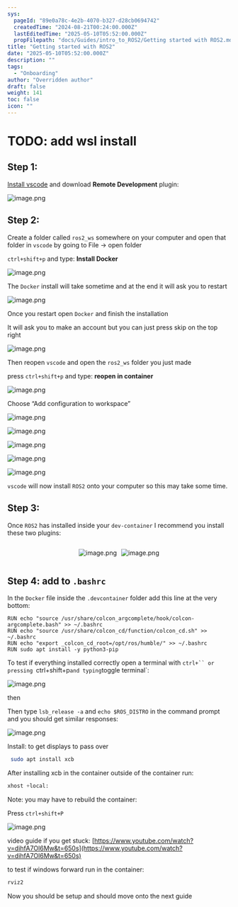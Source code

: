 ```yaml
---
sys:
  pageId: "89e0a78c-4e2b-4070-b327-d28cb0694742"
  createdTime: "2024-08-21T00:24:00.000Z"
  lastEditedTime: "2025-05-10T05:52:00.000Z"
  propFilepath: "docs/Guides/intro_to_ROS2/Getting started with ROS2.md"
title: "Getting started with ROS2"
date: "2025-05-10T05:52:00.000Z"
description: ""
tags:
  - "Onboarding"
author: "Overridden author"
draft: false
weight: 141
toc: false
icon: ""
---
```


# TODO: add wsl install

## Step 1:

[Install vscode](https://code.visualstudio.com/download) and download **Remote Development** plugin:

![image.png](https://prod-files-secure.s3.us-west-2.amazonaws.com/d518164a-d88e-44d1-a4ee-3adb3bd8bce0/efb52993-1881-4a40-b95e-6f020334f022/image.png?X-Amz-Algorithm=AWS4-HMAC-SHA256&X-Amz-Content-Sha256=UNSIGNED-PAYLOAD&X-Amz-Credential=ASIAZI2LB4666YUGQX5M%2F20250618%2Fus-west-2%2Fs3%2Faws4_request&X-Amz-Date=20250618T220837Z&X-Amz-Expires=3600&X-Amz-Security-Token=IQoJb3JpZ2luX2VjEKr%2F%2F%2F%2F%2F%2F%2F%2F%2F%2FwEaCXVzLXdlc3QtMiJHMEUCIEII1YqVuhVyvERgoUq9tv6zaVsmGXSOKQv8CjrCBWS4AiEAk4V%2F1WYbSlmABV%2Binkqe%2B%2FggDiVmxhBqRkqZBYCD%2F4sqiAQIk%2F%2F%2F%2F%2F%2F%2F%2F%2F%2F%2FARAAGgw2Mzc0MjMxODM4MDUiDHN19EaxdRoF5lVrDSrcA%2FQ3sS%2B6kQyJVkAkyipByhdSojyqTUgghmy%2BebEIJAVpMO9gtwGsqBZRUhLZ3Ur81T%2F3zURyH7Jc3m1WZ5Z0PKcf05W12Gu%2F0oYkIOasLdOfdaZvOp1AzwtUaSlEuRn0tkkukazwd5jqEzQYezrX5sqUJfElYZ%2BipfTqwlEKOQxncyhFfkmpXzmZgzohr6BSOIKx05QDiV%2BSHVMpmkcKPFrtB22r%2BSdFIgCUXdw4TmKRDc9hg1o2gCBndQMnJrOgbeY0hSyjd9koS%2F6JJqAjlqyMeSbG4L8MJxHjt%2FFiLlJkTaKNFZEU4Mcp9a6WTn1GwFK1fZCs3EOqlh6wGwxJkSI7PF1f6hCf3I7YbAz9DJlIwdq7ScEIpALEp9vQwlnB4%2F%2BD33zOATP0kpZf1JGTHnLhtbCfYUkOtpkgn7lVZGJ31x7hi5a0fQH8dRq6v8dM3RfTvg33CiWndIQpzpb6KvTYd9yapgC6o%2F%2FN7RmVTeB5BjNPiqvvarVYb7tM2xOgBnWZc%2FNWZGFAbpqqGqYzUsi68Y1dlad8Rs5ptEghhUyUVIM6Ox83KZjdc29TXzrP5zy4BQ8%2B32MkNt7T5YQGiz6ySIoRWA63ciJ1IkZ6kafXNVQ4GBbAvomvbp1iMKj8y8IGOqUBik8d1qFbCdkctE0JO1xdLzdTaeIqkF5tco3o0oftNa6PaS24zmAUvNHBwNK%2BFtY4atF%2FFPzVYJYR%2BDsa5Mz%2Fut6If3oiNc%2FE0I7FX%2BuAzYh%2FflaQzVl61j3rrZiALjjcTK3WkZ4Dg6BoSAifM8XDanRX%2F6KIa0TFYnDbMxM5DwbNsik9L3vkVnpkmg9jpGpxU0CpZ5bjjbrwPXMcdONBAyPve3x1&X-Amz-Signature=4ac622f92515a4447802c48a8baa595f7c7962b6bfaa0a7a6ac65bd1ac6f863a&X-Amz-SignedHeaders=host&x-amz-checksum-mode=ENABLED&x-id=GetObject)

## Step 2:

Create a folder called `ros2_ws` somewhere on your computer and open that folder in `vscode` by going to File → open folder 

`ctrl+shift+p` and type: **Install Docker**

![image.png](https://prod-files-secure.s3.us-west-2.amazonaws.com/d518164a-d88e-44d1-a4ee-3adb3bd8bce0/2269dc0e-1cd5-47ff-bceb-c04ad9b2eab0/image.png?X-Amz-Algorithm=AWS4-HMAC-SHA256&X-Amz-Content-Sha256=UNSIGNED-PAYLOAD&X-Amz-Credential=ASIAZI2LB4666YUGQX5M%2F20250618%2Fus-west-2%2Fs3%2Faws4_request&X-Amz-Date=20250618T220837Z&X-Amz-Expires=3600&X-Amz-Security-Token=IQoJb3JpZ2luX2VjEKr%2F%2F%2F%2F%2F%2F%2F%2F%2F%2FwEaCXVzLXdlc3QtMiJHMEUCIEII1YqVuhVyvERgoUq9tv6zaVsmGXSOKQv8CjrCBWS4AiEAk4V%2F1WYbSlmABV%2Binkqe%2B%2FggDiVmxhBqRkqZBYCD%2F4sqiAQIk%2F%2F%2F%2F%2F%2F%2F%2F%2F%2F%2FARAAGgw2Mzc0MjMxODM4MDUiDHN19EaxdRoF5lVrDSrcA%2FQ3sS%2B6kQyJVkAkyipByhdSojyqTUgghmy%2BebEIJAVpMO9gtwGsqBZRUhLZ3Ur81T%2F3zURyH7Jc3m1WZ5Z0PKcf05W12Gu%2F0oYkIOasLdOfdaZvOp1AzwtUaSlEuRn0tkkukazwd5jqEzQYezrX5sqUJfElYZ%2BipfTqwlEKOQxncyhFfkmpXzmZgzohr6BSOIKx05QDiV%2BSHVMpmkcKPFrtB22r%2BSdFIgCUXdw4TmKRDc9hg1o2gCBndQMnJrOgbeY0hSyjd9koS%2F6JJqAjlqyMeSbG4L8MJxHjt%2FFiLlJkTaKNFZEU4Mcp9a6WTn1GwFK1fZCs3EOqlh6wGwxJkSI7PF1f6hCf3I7YbAz9DJlIwdq7ScEIpALEp9vQwlnB4%2F%2BD33zOATP0kpZf1JGTHnLhtbCfYUkOtpkgn7lVZGJ31x7hi5a0fQH8dRq6v8dM3RfTvg33CiWndIQpzpb6KvTYd9yapgC6o%2F%2FN7RmVTeB5BjNPiqvvarVYb7tM2xOgBnWZc%2FNWZGFAbpqqGqYzUsi68Y1dlad8Rs5ptEghhUyUVIM6Ox83KZjdc29TXzrP5zy4BQ8%2B32MkNt7T5YQGiz6ySIoRWA63ciJ1IkZ6kafXNVQ4GBbAvomvbp1iMKj8y8IGOqUBik8d1qFbCdkctE0JO1xdLzdTaeIqkF5tco3o0oftNa6PaS24zmAUvNHBwNK%2BFtY4atF%2FFPzVYJYR%2BDsa5Mz%2Fut6If3oiNc%2FE0I7FX%2BuAzYh%2FflaQzVl61j3rrZiALjjcTK3WkZ4Dg6BoSAifM8XDanRX%2F6KIa0TFYnDbMxM5DwbNsik9L3vkVnpkmg9jpGpxU0CpZ5bjjbrwPXMcdONBAyPve3x1&X-Amz-Signature=acba6cb17ee329cf6632c8f09b57a4250b04186a725fdcf628e0c8d400f1e205&X-Amz-SignedHeaders=host&x-amz-checksum-mode=ENABLED&x-id=GetObject)

The `Docker` install will take sometime and at the end it will ask you to restart

![image.png](https://prod-files-secure.s3.us-west-2.amazonaws.com/d518164a-d88e-44d1-a4ee-3adb3bd8bce0/ed233f78-be33-4b1f-b89c-9c346c0e961e/image.png?X-Amz-Algorithm=AWS4-HMAC-SHA256&X-Amz-Content-Sha256=UNSIGNED-PAYLOAD&X-Amz-Credential=ASIAZI2LB4666YUGQX5M%2F20250618%2Fus-west-2%2Fs3%2Faws4_request&X-Amz-Date=20250618T220837Z&X-Amz-Expires=3600&X-Amz-Security-Token=IQoJb3JpZ2luX2VjEKr%2F%2F%2F%2F%2F%2F%2F%2F%2F%2FwEaCXVzLXdlc3QtMiJHMEUCIEII1YqVuhVyvERgoUq9tv6zaVsmGXSOKQv8CjrCBWS4AiEAk4V%2F1WYbSlmABV%2Binkqe%2B%2FggDiVmxhBqRkqZBYCD%2F4sqiAQIk%2F%2F%2F%2F%2F%2F%2F%2F%2F%2F%2FARAAGgw2Mzc0MjMxODM4MDUiDHN19EaxdRoF5lVrDSrcA%2FQ3sS%2B6kQyJVkAkyipByhdSojyqTUgghmy%2BebEIJAVpMO9gtwGsqBZRUhLZ3Ur81T%2F3zURyH7Jc3m1WZ5Z0PKcf05W12Gu%2F0oYkIOasLdOfdaZvOp1AzwtUaSlEuRn0tkkukazwd5jqEzQYezrX5sqUJfElYZ%2BipfTqwlEKOQxncyhFfkmpXzmZgzohr6BSOIKx05QDiV%2BSHVMpmkcKPFrtB22r%2BSdFIgCUXdw4TmKRDc9hg1o2gCBndQMnJrOgbeY0hSyjd9koS%2F6JJqAjlqyMeSbG4L8MJxHjt%2FFiLlJkTaKNFZEU4Mcp9a6WTn1GwFK1fZCs3EOqlh6wGwxJkSI7PF1f6hCf3I7YbAz9DJlIwdq7ScEIpALEp9vQwlnB4%2F%2BD33zOATP0kpZf1JGTHnLhtbCfYUkOtpkgn7lVZGJ31x7hi5a0fQH8dRq6v8dM3RfTvg33CiWndIQpzpb6KvTYd9yapgC6o%2F%2FN7RmVTeB5BjNPiqvvarVYb7tM2xOgBnWZc%2FNWZGFAbpqqGqYzUsi68Y1dlad8Rs5ptEghhUyUVIM6Ox83KZjdc29TXzrP5zy4BQ8%2B32MkNt7T5YQGiz6ySIoRWA63ciJ1IkZ6kafXNVQ4GBbAvomvbp1iMKj8y8IGOqUBik8d1qFbCdkctE0JO1xdLzdTaeIqkF5tco3o0oftNa6PaS24zmAUvNHBwNK%2BFtY4atF%2FFPzVYJYR%2BDsa5Mz%2Fut6If3oiNc%2FE0I7FX%2BuAzYh%2FflaQzVl61j3rrZiALjjcTK3WkZ4Dg6BoSAifM8XDanRX%2F6KIa0TFYnDbMxM5DwbNsik9L3vkVnpkmg9jpGpxU0CpZ5bjjbrwPXMcdONBAyPve3x1&X-Amz-Signature=cfc7300e803f01525a68c58743f0af8451f4d3cb7a8bae8347be8a1fb09cc14d&X-Amz-SignedHeaders=host&x-amz-checksum-mode=ENABLED&x-id=GetObject)

Once you restart open `Docker` and finish the installation

It will ask you to make an account but you can just press skip on the top right

![image.png](https://prod-files-secure.s3.us-west-2.amazonaws.com/d518164a-d88e-44d1-a4ee-3adb3bd8bce0/21010ad9-1659-4fd9-9f59-9932a09b2a3d/image.png?X-Amz-Algorithm=AWS4-HMAC-SHA256&X-Amz-Content-Sha256=UNSIGNED-PAYLOAD&X-Amz-Credential=ASIAZI2LB4666YUGQX5M%2F20250618%2Fus-west-2%2Fs3%2Faws4_request&X-Amz-Date=20250618T220837Z&X-Amz-Expires=3600&X-Amz-Security-Token=IQoJb3JpZ2luX2VjEKr%2F%2F%2F%2F%2F%2F%2F%2F%2F%2FwEaCXVzLXdlc3QtMiJHMEUCIEII1YqVuhVyvERgoUq9tv6zaVsmGXSOKQv8CjrCBWS4AiEAk4V%2F1WYbSlmABV%2Binkqe%2B%2FggDiVmxhBqRkqZBYCD%2F4sqiAQIk%2F%2F%2F%2F%2F%2F%2F%2F%2F%2F%2FARAAGgw2Mzc0MjMxODM4MDUiDHN19EaxdRoF5lVrDSrcA%2FQ3sS%2B6kQyJVkAkyipByhdSojyqTUgghmy%2BebEIJAVpMO9gtwGsqBZRUhLZ3Ur81T%2F3zURyH7Jc3m1WZ5Z0PKcf05W12Gu%2F0oYkIOasLdOfdaZvOp1AzwtUaSlEuRn0tkkukazwd5jqEzQYezrX5sqUJfElYZ%2BipfTqwlEKOQxncyhFfkmpXzmZgzohr6BSOIKx05QDiV%2BSHVMpmkcKPFrtB22r%2BSdFIgCUXdw4TmKRDc9hg1o2gCBndQMnJrOgbeY0hSyjd9koS%2F6JJqAjlqyMeSbG4L8MJxHjt%2FFiLlJkTaKNFZEU4Mcp9a6WTn1GwFK1fZCs3EOqlh6wGwxJkSI7PF1f6hCf3I7YbAz9DJlIwdq7ScEIpALEp9vQwlnB4%2F%2BD33zOATP0kpZf1JGTHnLhtbCfYUkOtpkgn7lVZGJ31x7hi5a0fQH8dRq6v8dM3RfTvg33CiWndIQpzpb6KvTYd9yapgC6o%2F%2FN7RmVTeB5BjNPiqvvarVYb7tM2xOgBnWZc%2FNWZGFAbpqqGqYzUsi68Y1dlad8Rs5ptEghhUyUVIM6Ox83KZjdc29TXzrP5zy4BQ8%2B32MkNt7T5YQGiz6ySIoRWA63ciJ1IkZ6kafXNVQ4GBbAvomvbp1iMKj8y8IGOqUBik8d1qFbCdkctE0JO1xdLzdTaeIqkF5tco3o0oftNa6PaS24zmAUvNHBwNK%2BFtY4atF%2FFPzVYJYR%2BDsa5Mz%2Fut6If3oiNc%2FE0I7FX%2BuAzYh%2FflaQzVl61j3rrZiALjjcTK3WkZ4Dg6BoSAifM8XDanRX%2F6KIa0TFYnDbMxM5DwbNsik9L3vkVnpkmg9jpGpxU0CpZ5bjjbrwPXMcdONBAyPve3x1&X-Amz-Signature=00b26f0725abf86e4a554a197da1dcdca24931721e63678ea0eefd5a1ed23c75&X-Amz-SignedHeaders=host&x-amz-checksum-mode=ENABLED&x-id=GetObject)

Then reopen `vscode` and open the `ros2_ws` folder you just made

press `ctrl+shift+p` and type: **reopen in container**

![image.png](https://prod-files-secure.s3.us-west-2.amazonaws.com/d518164a-d88e-44d1-a4ee-3adb3bd8bce0/4e93b8c2-41ad-488c-8095-c74205196118/image.png?X-Amz-Algorithm=AWS4-HMAC-SHA256&X-Amz-Content-Sha256=UNSIGNED-PAYLOAD&X-Amz-Credential=ASIAZI2LB4666YUGQX5M%2F20250618%2Fus-west-2%2Fs3%2Faws4_request&X-Amz-Date=20250618T220837Z&X-Amz-Expires=3600&X-Amz-Security-Token=IQoJb3JpZ2luX2VjEKr%2F%2F%2F%2F%2F%2F%2F%2F%2F%2FwEaCXVzLXdlc3QtMiJHMEUCIEII1YqVuhVyvERgoUq9tv6zaVsmGXSOKQv8CjrCBWS4AiEAk4V%2F1WYbSlmABV%2Binkqe%2B%2FggDiVmxhBqRkqZBYCD%2F4sqiAQIk%2F%2F%2F%2F%2F%2F%2F%2F%2F%2F%2FARAAGgw2Mzc0MjMxODM4MDUiDHN19EaxdRoF5lVrDSrcA%2FQ3sS%2B6kQyJVkAkyipByhdSojyqTUgghmy%2BebEIJAVpMO9gtwGsqBZRUhLZ3Ur81T%2F3zURyH7Jc3m1WZ5Z0PKcf05W12Gu%2F0oYkIOasLdOfdaZvOp1AzwtUaSlEuRn0tkkukazwd5jqEzQYezrX5sqUJfElYZ%2BipfTqwlEKOQxncyhFfkmpXzmZgzohr6BSOIKx05QDiV%2BSHVMpmkcKPFrtB22r%2BSdFIgCUXdw4TmKRDc9hg1o2gCBndQMnJrOgbeY0hSyjd9koS%2F6JJqAjlqyMeSbG4L8MJxHjt%2FFiLlJkTaKNFZEU4Mcp9a6WTn1GwFK1fZCs3EOqlh6wGwxJkSI7PF1f6hCf3I7YbAz9DJlIwdq7ScEIpALEp9vQwlnB4%2F%2BD33zOATP0kpZf1JGTHnLhtbCfYUkOtpkgn7lVZGJ31x7hi5a0fQH8dRq6v8dM3RfTvg33CiWndIQpzpb6KvTYd9yapgC6o%2F%2FN7RmVTeB5BjNPiqvvarVYb7tM2xOgBnWZc%2FNWZGFAbpqqGqYzUsi68Y1dlad8Rs5ptEghhUyUVIM6Ox83KZjdc29TXzrP5zy4BQ8%2B32MkNt7T5YQGiz6ySIoRWA63ciJ1IkZ6kafXNVQ4GBbAvomvbp1iMKj8y8IGOqUBik8d1qFbCdkctE0JO1xdLzdTaeIqkF5tco3o0oftNa6PaS24zmAUvNHBwNK%2BFtY4atF%2FFPzVYJYR%2BDsa5Mz%2Fut6If3oiNc%2FE0I7FX%2BuAzYh%2FflaQzVl61j3rrZiALjjcTK3WkZ4Dg6BoSAifM8XDanRX%2F6KIa0TFYnDbMxM5DwbNsik9L3vkVnpkmg9jpGpxU0CpZ5bjjbrwPXMcdONBAyPve3x1&X-Amz-Signature=221ddce9a07943999a8ae18a0f1398f4e015fc3a15fe8bb665816de80abb7428&X-Amz-SignedHeaders=host&x-amz-checksum-mode=ENABLED&x-id=GetObject)

Choose “Add configuration to workspace”

![image.png](https://prod-files-secure.s3.us-west-2.amazonaws.com/d518164a-d88e-44d1-a4ee-3adb3bd8bce0/9560b282-5060-4989-ba37-97e7b2c22476/image.png?X-Amz-Algorithm=AWS4-HMAC-SHA256&X-Amz-Content-Sha256=UNSIGNED-PAYLOAD&X-Amz-Credential=ASIAZI2LB4666YUGQX5M%2F20250618%2Fus-west-2%2Fs3%2Faws4_request&X-Amz-Date=20250618T220837Z&X-Amz-Expires=3600&X-Amz-Security-Token=IQoJb3JpZ2luX2VjEKr%2F%2F%2F%2F%2F%2F%2F%2F%2F%2FwEaCXVzLXdlc3QtMiJHMEUCIEII1YqVuhVyvERgoUq9tv6zaVsmGXSOKQv8CjrCBWS4AiEAk4V%2F1WYbSlmABV%2Binkqe%2B%2FggDiVmxhBqRkqZBYCD%2F4sqiAQIk%2F%2F%2F%2F%2F%2F%2F%2F%2F%2F%2FARAAGgw2Mzc0MjMxODM4MDUiDHN19EaxdRoF5lVrDSrcA%2FQ3sS%2B6kQyJVkAkyipByhdSojyqTUgghmy%2BebEIJAVpMO9gtwGsqBZRUhLZ3Ur81T%2F3zURyH7Jc3m1WZ5Z0PKcf05W12Gu%2F0oYkIOasLdOfdaZvOp1AzwtUaSlEuRn0tkkukazwd5jqEzQYezrX5sqUJfElYZ%2BipfTqwlEKOQxncyhFfkmpXzmZgzohr6BSOIKx05QDiV%2BSHVMpmkcKPFrtB22r%2BSdFIgCUXdw4TmKRDc9hg1o2gCBndQMnJrOgbeY0hSyjd9koS%2F6JJqAjlqyMeSbG4L8MJxHjt%2FFiLlJkTaKNFZEU4Mcp9a6WTn1GwFK1fZCs3EOqlh6wGwxJkSI7PF1f6hCf3I7YbAz9DJlIwdq7ScEIpALEp9vQwlnB4%2F%2BD33zOATP0kpZf1JGTHnLhtbCfYUkOtpkgn7lVZGJ31x7hi5a0fQH8dRq6v8dM3RfTvg33CiWndIQpzpb6KvTYd9yapgC6o%2F%2FN7RmVTeB5BjNPiqvvarVYb7tM2xOgBnWZc%2FNWZGFAbpqqGqYzUsi68Y1dlad8Rs5ptEghhUyUVIM6Ox83KZjdc29TXzrP5zy4BQ8%2B32MkNt7T5YQGiz6ySIoRWA63ciJ1IkZ6kafXNVQ4GBbAvomvbp1iMKj8y8IGOqUBik8d1qFbCdkctE0JO1xdLzdTaeIqkF5tco3o0oftNa6PaS24zmAUvNHBwNK%2BFtY4atF%2FFPzVYJYR%2BDsa5Mz%2Fut6If3oiNc%2FE0I7FX%2BuAzYh%2FflaQzVl61j3rrZiALjjcTK3WkZ4Dg6BoSAifM8XDanRX%2F6KIa0TFYnDbMxM5DwbNsik9L3vkVnpkmg9jpGpxU0CpZ5bjjbrwPXMcdONBAyPve3x1&X-Amz-Signature=9687cc17bff31a33d9af3119e282527e3fbd53b970aac459ad8c04b7eab2eaae&X-Amz-SignedHeaders=host&x-amz-checksum-mode=ENABLED&x-id=GetObject)

![image.png](https://prod-files-secure.s3.us-west-2.amazonaws.com/d518164a-d88e-44d1-a4ee-3adb3bd8bce0/2ee63f81-886b-48e8-a553-dc6e5eac99e4/image.png?X-Amz-Algorithm=AWS4-HMAC-SHA256&X-Amz-Content-Sha256=UNSIGNED-PAYLOAD&X-Amz-Credential=ASIAZI2LB4666YUGQX5M%2F20250618%2Fus-west-2%2Fs3%2Faws4_request&X-Amz-Date=20250618T220837Z&X-Amz-Expires=3600&X-Amz-Security-Token=IQoJb3JpZ2luX2VjEKr%2F%2F%2F%2F%2F%2F%2F%2F%2F%2FwEaCXVzLXdlc3QtMiJHMEUCIEII1YqVuhVyvERgoUq9tv6zaVsmGXSOKQv8CjrCBWS4AiEAk4V%2F1WYbSlmABV%2Binkqe%2B%2FggDiVmxhBqRkqZBYCD%2F4sqiAQIk%2F%2F%2F%2F%2F%2F%2F%2F%2F%2F%2FARAAGgw2Mzc0MjMxODM4MDUiDHN19EaxdRoF5lVrDSrcA%2FQ3sS%2B6kQyJVkAkyipByhdSojyqTUgghmy%2BebEIJAVpMO9gtwGsqBZRUhLZ3Ur81T%2F3zURyH7Jc3m1WZ5Z0PKcf05W12Gu%2F0oYkIOasLdOfdaZvOp1AzwtUaSlEuRn0tkkukazwd5jqEzQYezrX5sqUJfElYZ%2BipfTqwlEKOQxncyhFfkmpXzmZgzohr6BSOIKx05QDiV%2BSHVMpmkcKPFrtB22r%2BSdFIgCUXdw4TmKRDc9hg1o2gCBndQMnJrOgbeY0hSyjd9koS%2F6JJqAjlqyMeSbG4L8MJxHjt%2FFiLlJkTaKNFZEU4Mcp9a6WTn1GwFK1fZCs3EOqlh6wGwxJkSI7PF1f6hCf3I7YbAz9DJlIwdq7ScEIpALEp9vQwlnB4%2F%2BD33zOATP0kpZf1JGTHnLhtbCfYUkOtpkgn7lVZGJ31x7hi5a0fQH8dRq6v8dM3RfTvg33CiWndIQpzpb6KvTYd9yapgC6o%2F%2FN7RmVTeB5BjNPiqvvarVYb7tM2xOgBnWZc%2FNWZGFAbpqqGqYzUsi68Y1dlad8Rs5ptEghhUyUVIM6Ox83KZjdc29TXzrP5zy4BQ8%2B32MkNt7T5YQGiz6ySIoRWA63ciJ1IkZ6kafXNVQ4GBbAvomvbp1iMKj8y8IGOqUBik8d1qFbCdkctE0JO1xdLzdTaeIqkF5tco3o0oftNa6PaS24zmAUvNHBwNK%2BFtY4atF%2FFPzVYJYR%2BDsa5Mz%2Fut6If3oiNc%2FE0I7FX%2BuAzYh%2FflaQzVl61j3rrZiALjjcTK3WkZ4Dg6BoSAifM8XDanRX%2F6KIa0TFYnDbMxM5DwbNsik9L3vkVnpkmg9jpGpxU0CpZ5bjjbrwPXMcdONBAyPve3x1&X-Amz-Signature=6e5f7c4e70150b4000561d00dfbacb5923d57a7b286dea068f665517b5d1e8f1&X-Amz-SignedHeaders=host&x-amz-checksum-mode=ENABLED&x-id=GetObject)

![image.png](https://prod-files-secure.s3.us-west-2.amazonaws.com/d518164a-d88e-44d1-a4ee-3adb3bd8bce0/ae1580b2-b048-407e-aed9-b584224a7a04/image.png?X-Amz-Algorithm=AWS4-HMAC-SHA256&X-Amz-Content-Sha256=UNSIGNED-PAYLOAD&X-Amz-Credential=ASIAZI2LB4666YUGQX5M%2F20250618%2Fus-west-2%2Fs3%2Faws4_request&X-Amz-Date=20250618T220837Z&X-Amz-Expires=3600&X-Amz-Security-Token=IQoJb3JpZ2luX2VjEKr%2F%2F%2F%2F%2F%2F%2F%2F%2F%2FwEaCXVzLXdlc3QtMiJHMEUCIEII1YqVuhVyvERgoUq9tv6zaVsmGXSOKQv8CjrCBWS4AiEAk4V%2F1WYbSlmABV%2Binkqe%2B%2FggDiVmxhBqRkqZBYCD%2F4sqiAQIk%2F%2F%2F%2F%2F%2F%2F%2F%2F%2F%2FARAAGgw2Mzc0MjMxODM4MDUiDHN19EaxdRoF5lVrDSrcA%2FQ3sS%2B6kQyJVkAkyipByhdSojyqTUgghmy%2BebEIJAVpMO9gtwGsqBZRUhLZ3Ur81T%2F3zURyH7Jc3m1WZ5Z0PKcf05W12Gu%2F0oYkIOasLdOfdaZvOp1AzwtUaSlEuRn0tkkukazwd5jqEzQYezrX5sqUJfElYZ%2BipfTqwlEKOQxncyhFfkmpXzmZgzohr6BSOIKx05QDiV%2BSHVMpmkcKPFrtB22r%2BSdFIgCUXdw4TmKRDc9hg1o2gCBndQMnJrOgbeY0hSyjd9koS%2F6JJqAjlqyMeSbG4L8MJxHjt%2FFiLlJkTaKNFZEU4Mcp9a6WTn1GwFK1fZCs3EOqlh6wGwxJkSI7PF1f6hCf3I7YbAz9DJlIwdq7ScEIpALEp9vQwlnB4%2F%2BD33zOATP0kpZf1JGTHnLhtbCfYUkOtpkgn7lVZGJ31x7hi5a0fQH8dRq6v8dM3RfTvg33CiWndIQpzpb6KvTYd9yapgC6o%2F%2FN7RmVTeB5BjNPiqvvarVYb7tM2xOgBnWZc%2FNWZGFAbpqqGqYzUsi68Y1dlad8Rs5ptEghhUyUVIM6Ox83KZjdc29TXzrP5zy4BQ8%2B32MkNt7T5YQGiz6ySIoRWA63ciJ1IkZ6kafXNVQ4GBbAvomvbp1iMKj8y8IGOqUBik8d1qFbCdkctE0JO1xdLzdTaeIqkF5tco3o0oftNa6PaS24zmAUvNHBwNK%2BFtY4atF%2FFPzVYJYR%2BDsa5Mz%2Fut6If3oiNc%2FE0I7FX%2BuAzYh%2FflaQzVl61j3rrZiALjjcTK3WkZ4Dg6BoSAifM8XDanRX%2F6KIa0TFYnDbMxM5DwbNsik9L3vkVnpkmg9jpGpxU0CpZ5bjjbrwPXMcdONBAyPve3x1&X-Amz-Signature=67e56e0c6b68180ed06d62bcf984178d8c3d83eb5815a2019f126a52b7a3e264&X-Amz-SignedHeaders=host&x-amz-checksum-mode=ENABLED&x-id=GetObject)

![image.png](https://prod-files-secure.s3.us-west-2.amazonaws.com/d518164a-d88e-44d1-a4ee-3adb3bd8bce0/53255b28-f75e-430f-b9e3-c0ac8577e42b/image.png?X-Amz-Algorithm=AWS4-HMAC-SHA256&X-Amz-Content-Sha256=UNSIGNED-PAYLOAD&X-Amz-Credential=ASIAZI2LB4666YUGQX5M%2F20250618%2Fus-west-2%2Fs3%2Faws4_request&X-Amz-Date=20250618T220837Z&X-Amz-Expires=3600&X-Amz-Security-Token=IQoJb3JpZ2luX2VjEKr%2F%2F%2F%2F%2F%2F%2F%2F%2F%2FwEaCXVzLXdlc3QtMiJHMEUCIEII1YqVuhVyvERgoUq9tv6zaVsmGXSOKQv8CjrCBWS4AiEAk4V%2F1WYbSlmABV%2Binkqe%2B%2FggDiVmxhBqRkqZBYCD%2F4sqiAQIk%2F%2F%2F%2F%2F%2F%2F%2F%2F%2F%2FARAAGgw2Mzc0MjMxODM4MDUiDHN19EaxdRoF5lVrDSrcA%2FQ3sS%2B6kQyJVkAkyipByhdSojyqTUgghmy%2BebEIJAVpMO9gtwGsqBZRUhLZ3Ur81T%2F3zURyH7Jc3m1WZ5Z0PKcf05W12Gu%2F0oYkIOasLdOfdaZvOp1AzwtUaSlEuRn0tkkukazwd5jqEzQYezrX5sqUJfElYZ%2BipfTqwlEKOQxncyhFfkmpXzmZgzohr6BSOIKx05QDiV%2BSHVMpmkcKPFrtB22r%2BSdFIgCUXdw4TmKRDc9hg1o2gCBndQMnJrOgbeY0hSyjd9koS%2F6JJqAjlqyMeSbG4L8MJxHjt%2FFiLlJkTaKNFZEU4Mcp9a6WTn1GwFK1fZCs3EOqlh6wGwxJkSI7PF1f6hCf3I7YbAz9DJlIwdq7ScEIpALEp9vQwlnB4%2F%2BD33zOATP0kpZf1JGTHnLhtbCfYUkOtpkgn7lVZGJ31x7hi5a0fQH8dRq6v8dM3RfTvg33CiWndIQpzpb6KvTYd9yapgC6o%2F%2FN7RmVTeB5BjNPiqvvarVYb7tM2xOgBnWZc%2FNWZGFAbpqqGqYzUsi68Y1dlad8Rs5ptEghhUyUVIM6Ox83KZjdc29TXzrP5zy4BQ8%2B32MkNt7T5YQGiz6ySIoRWA63ciJ1IkZ6kafXNVQ4GBbAvomvbp1iMKj8y8IGOqUBik8d1qFbCdkctE0JO1xdLzdTaeIqkF5tco3o0oftNa6PaS24zmAUvNHBwNK%2BFtY4atF%2FFPzVYJYR%2BDsa5Mz%2Fut6If3oiNc%2FE0I7FX%2BuAzYh%2FflaQzVl61j3rrZiALjjcTK3WkZ4Dg6BoSAifM8XDanRX%2F6KIa0TFYnDbMxM5DwbNsik9L3vkVnpkmg9jpGpxU0CpZ5bjjbrwPXMcdONBAyPve3x1&X-Amz-Signature=b5db4c658725993d9211f1814ed777db24d71b3c9701d5e1441392d90832fde7&X-Amz-SignedHeaders=host&x-amz-checksum-mode=ENABLED&x-id=GetObject)

![image.png](https://prod-files-secure.s3.us-west-2.amazonaws.com/d518164a-d88e-44d1-a4ee-3adb3bd8bce0/7c562767-5af9-4ffb-97d1-327bcdf4ee00/image.png?X-Amz-Algorithm=AWS4-HMAC-SHA256&X-Amz-Content-Sha256=UNSIGNED-PAYLOAD&X-Amz-Credential=ASIAZI2LB4666YUGQX5M%2F20250618%2Fus-west-2%2Fs3%2Faws4_request&X-Amz-Date=20250618T220837Z&X-Amz-Expires=3600&X-Amz-Security-Token=IQoJb3JpZ2luX2VjEKr%2F%2F%2F%2F%2F%2F%2F%2F%2F%2FwEaCXVzLXdlc3QtMiJHMEUCIEII1YqVuhVyvERgoUq9tv6zaVsmGXSOKQv8CjrCBWS4AiEAk4V%2F1WYbSlmABV%2Binkqe%2B%2FggDiVmxhBqRkqZBYCD%2F4sqiAQIk%2F%2F%2F%2F%2F%2F%2F%2F%2F%2F%2FARAAGgw2Mzc0MjMxODM4MDUiDHN19EaxdRoF5lVrDSrcA%2FQ3sS%2B6kQyJVkAkyipByhdSojyqTUgghmy%2BebEIJAVpMO9gtwGsqBZRUhLZ3Ur81T%2F3zURyH7Jc3m1WZ5Z0PKcf05W12Gu%2F0oYkIOasLdOfdaZvOp1AzwtUaSlEuRn0tkkukazwd5jqEzQYezrX5sqUJfElYZ%2BipfTqwlEKOQxncyhFfkmpXzmZgzohr6BSOIKx05QDiV%2BSHVMpmkcKPFrtB22r%2BSdFIgCUXdw4TmKRDc9hg1o2gCBndQMnJrOgbeY0hSyjd9koS%2F6JJqAjlqyMeSbG4L8MJxHjt%2FFiLlJkTaKNFZEU4Mcp9a6WTn1GwFK1fZCs3EOqlh6wGwxJkSI7PF1f6hCf3I7YbAz9DJlIwdq7ScEIpALEp9vQwlnB4%2F%2BD33zOATP0kpZf1JGTHnLhtbCfYUkOtpkgn7lVZGJ31x7hi5a0fQH8dRq6v8dM3RfTvg33CiWndIQpzpb6KvTYd9yapgC6o%2F%2FN7RmVTeB5BjNPiqvvarVYb7tM2xOgBnWZc%2FNWZGFAbpqqGqYzUsi68Y1dlad8Rs5ptEghhUyUVIM6Ox83KZjdc29TXzrP5zy4BQ8%2B32MkNt7T5YQGiz6ySIoRWA63ciJ1IkZ6kafXNVQ4GBbAvomvbp1iMKj8y8IGOqUBik8d1qFbCdkctE0JO1xdLzdTaeIqkF5tco3o0oftNa6PaS24zmAUvNHBwNK%2BFtY4atF%2FFPzVYJYR%2BDsa5Mz%2Fut6If3oiNc%2FE0I7FX%2BuAzYh%2FflaQzVl61j3rrZiALjjcTK3WkZ4Dg6BoSAifM8XDanRX%2F6KIa0TFYnDbMxM5DwbNsik9L3vkVnpkmg9jpGpxU0CpZ5bjjbrwPXMcdONBAyPve3x1&X-Amz-Signature=61c965ec4156522da760923bb111d060d222ff2cd36df2e9c14684f35a92387f&X-Amz-SignedHeaders=host&x-amz-checksum-mode=ENABLED&x-id=GetObject)

`vscode` will now install `ROS2` onto your computer so this may take some time.

## Step 3:

Once `ROS2` has installed inside your `dev-container` I recommend you install these two plugins:

<div style="display: flex;flex-direction: row; column-gap:10px; max-width: 630px;justify-content: center;">
<div>

![image.png](https://prod-files-secure.s3.us-west-2.amazonaws.com/d518164a-d88e-44d1-a4ee-3adb3bd8bce0/3fc3d550-5a54-4ba1-ba6b-faa01cdb7369/image.png?X-Amz-Algorithm=AWS4-HMAC-SHA256&X-Amz-Content-Sha256=UNSIGNED-PAYLOAD&X-Amz-Credential=ASIAZI2LB4667QQPVU7A%2F20250618%2Fus-west-2%2Fs3%2Faws4_request&X-Amz-Date=20250618T220839Z&X-Amz-Expires=3600&X-Amz-Security-Token=IQoJb3JpZ2luX2VjEKr%2F%2F%2F%2F%2F%2F%2F%2F%2F%2FwEaCXVzLXdlc3QtMiJGMEQCIHWG0JBguw7KpEduT%2FbqjDvv2m%2B0ZAPF7Uowp%2FBnVutoAiB7ISKr5mQ8N9iMnCJ3CGM2yBa90h1HKNVoB3R4TdpNWyqIBAiT%2F%2F%2F%2F%2F%2F%2F%2F%2F%2F8BEAAaDDYzNzQyMzE4MzgwNSIMCbgKFnfUnJrxqfUfKtwDdCdDO18Hr1CVTFLspBN18tw7BZUDnJyWROFWDJeNh72THbSb0FKQiN0WlB2TA1KtkH5UIfoAlNhti0y%2BmSvl2XqBYFeqxvJggGLlA15%2BgvELc86L6VNQx5yBDyHKNYsgWwcdro9ZcH1t2N8NToMfAChMZOvN9oLt%2Fe0UVxn%2FhzG2kqJ10tcleS1lqujGisZK7yWMsKeGoA1MyNqoMfciKEtivWACruEbSC607ezk%2FPQvFwdNY74v9fqgz9axW3%2F1p%2FNYDxEE%2FpjiNGBqI%2B6R%2Fjo3%2Fvz8UALpVv0dbvMkk9RRKT08BlOCgMCIrVDvLZJGd%2FtLjLsgLdXJe4baZ6J57g2450kHzzCP9IX%2FIpbsU5XBmuTHuD8stCGfkmBAhSCtIF%2BDsTWGSi1YA%2F58S2yaqNQ%2B6irCtBQFqVtcG1rOnZ8zTHoVWrL6cUUeHnFUjaGm2fW3eTTcCBasXfa0kc4%2FXcLMDbyChg8lauAKoMUsq9f%2FIn16vQ2YTOKBuyXPQn%2BWeBnM1np2vW7reum3F8vIyl6hxQBE9R4ALAoKYL68ljpkBoBSpy88GLeduL4BBxekupBa3aMjh1IWi7M4g9zqVvJGe6YvYSQcJwT7RyDdLotYxjmvMJrLNztnZpww3PvLwgY6pgE%2F6ffS1NUP4s5JSzEEQWNESyopCkUs7fOzFjhQ4hGgwTeHPYZV4ml7pVy7uKheRqAxbW9RdfxxFNbRKBWeWRoIBaNmlsa0jd2GpHHqcSueg%2FWa6r0vBrNu2ps74We0ByXPrdGK6aicYY5iGDuHw8QRh77NLf%2FcxvxsmZb7SYFXIVlXFGa1zrdpaB%2FlyvhAUGyzsabi%2BAO2cTy2PW6wM4Tl6MN4hA2E&X-Amz-Signature=386bb0b13910f8ed2f1be98d4b6de3e6df2beb25d2f597da7bc3723012672657&X-Amz-SignedHeaders=host&x-amz-checksum-mode=ENABLED&x-id=GetObject)

</div>
<div>

![image.png](https://prod-files-secure.s3.us-west-2.amazonaws.com/d518164a-d88e-44d1-a4ee-3adb3bd8bce0/d994cc66-13c2-4093-a5a3-f84cf4601a82/image.png?X-Amz-Algorithm=AWS4-HMAC-SHA256&X-Amz-Content-Sha256=UNSIGNED-PAYLOAD&X-Amz-Credential=ASIAZI2LB466TFV7EN3G%2F20250618%2Fus-west-2%2Fs3%2Faws4_request&X-Amz-Date=20250618T220839Z&X-Amz-Expires=3600&X-Amz-Security-Token=IQoJb3JpZ2luX2VjEKz%2F%2F%2F%2F%2F%2F%2F%2F%2F%2FwEaCXVzLXdlc3QtMiJHMEUCIQDCI1qHVmGU7qpC9XR4e0VkdSaug6E3B8%2FidCwhmILEIgIgUKnKD2OmGHL4SwHZP2%2F9wcQgv6bo%2Bo1v63F8PcRIZ00qiAQIlf%2F%2F%2F%2F%2F%2F%2F%2F%2F%2FARAAGgw2Mzc0MjMxODM4MDUiDLP64kFk0SegBS8F0ircA8Njar1r3iFkUtqD3xipJm8FMo44g8ul560LPyuTxCB0vtuPY%2FqM6hvbmYRA9hTtcPJwcJO7muB8vcHdgaZNnFrfP4s8GK9VjQeGSVY2%2BvT9RDmSvA9n%2FPP1F8u3WZndSh9DqGqDk2ajQM6FokYF94oTWF%2F5MmJJ4%2BSCfjDJm1u6ovMjWXvCpqkOdUkWY6%2F%2Fj9HofRs8TZjTfMs5dB3livdZfR8j0Og279MwT5dq4T5lqT%2FY%2B%2Bc%2Fqa7gduTPQuwrlBTXtWYHXcjOuwSpQFQi0Y01xkr9pOuP7egyx%2BC5h8DDCcKaWfv21YGfKdxl%2FNUeAq%2Fq3d%2BwyJfxu5gf7%2FM4n%2FzBCystk49Quk8JnJ27FztkpOe5L6Q157l4uFRBcvvK0DWvb1%2BmNxn%2BiA4025ecXlNr%2Fq7BIp2pP1l5cdXF6PWFXvcU5yvDuZ1GOtg96Y6pKaGjUGVmKTMqUULDQg1vDU2DjXXqiilOKT7b9eebpWeUPEt2CGyN3AWqtNl3RYrZ04Qke9k9VqETqkDbXF62h8zYA0FxU8xX%2BrMNPswz2VsIpLqBpcqAvmdyM%2BmkwevFQynCJn7dLiLD1V47L3dEzH%2B%2B5DhtlpH9bxVvpf11iqgne2rTXeSoF3G8N475MIC1zMIGOqUBVJFsCoPm3dOm3Zz6PPzf%2B3Pi%2BCqbGV4qlX%2B6tjdr%2BB%2FH7%2FI8rECpb1%2FsxWPcLDWKW6GoJQfcndzpWbP1hHsBxlWzCcof4VvE9A2FeFSHGD20Z%2BnpyRAtBQgeykfOpOGPjQlKLBvwlGafrOC0Fl04nhiGulMWJ2XkG3MEI%2Byw1Cr4DaTMhLeJyxEGBe9K5J7imOYilhH1NTEJnIbwGVCZHjDjNlpG&X-Amz-Signature=2ab8559b9f1f6b6322044a0410b16d372226d46d8f0043317706196f297ad861&X-Amz-SignedHeaders=host&x-amz-checksum-mode=ENABLED&x-id=GetObject)

</div>
</div>

## Step 4: add to `.bashrc`

In the `Docker` file inside the `.devcontainer` folder add this line at the very bottom: 

```docker
RUN echo "source /usr/share/colcon_argcomplete/hook/colcon-argcomplete.bash" >> ~/.bashrc
RUN echo "source /usr/share/colcon_cd/function/colcon_cd.sh" >> ~/.bashrc
RUN echo "export _colcon_cd_root=/opt/ros/humble/" >> ~/.bashrc
RUN sudo apt install -y python3-pip 
```

To test if everything installed correctly open a terminal with `ctrl+`` or pressing `ctrl+shift+p` and typing `toggle terminal`:

![image.png](https://prod-files-secure.s3.us-west-2.amazonaws.com/d518164a-d88e-44d1-a4ee-3adb3bd8bce0/6a4943d8-b04e-4c02-9a58-775f3384d1a5/image.png?X-Amz-Algorithm=AWS4-HMAC-SHA256&X-Amz-Content-Sha256=UNSIGNED-PAYLOAD&X-Amz-Credential=ASIAZI2LB4666YUGQX5M%2F20250618%2Fus-west-2%2Fs3%2Faws4_request&X-Amz-Date=20250618T220837Z&X-Amz-Expires=3600&X-Amz-Security-Token=IQoJb3JpZ2luX2VjEKr%2F%2F%2F%2F%2F%2F%2F%2F%2F%2FwEaCXVzLXdlc3QtMiJHMEUCIEII1YqVuhVyvERgoUq9tv6zaVsmGXSOKQv8CjrCBWS4AiEAk4V%2F1WYbSlmABV%2Binkqe%2B%2FggDiVmxhBqRkqZBYCD%2F4sqiAQIk%2F%2F%2F%2F%2F%2F%2F%2F%2F%2F%2FARAAGgw2Mzc0MjMxODM4MDUiDHN19EaxdRoF5lVrDSrcA%2FQ3sS%2B6kQyJVkAkyipByhdSojyqTUgghmy%2BebEIJAVpMO9gtwGsqBZRUhLZ3Ur81T%2F3zURyH7Jc3m1WZ5Z0PKcf05W12Gu%2F0oYkIOasLdOfdaZvOp1AzwtUaSlEuRn0tkkukazwd5jqEzQYezrX5sqUJfElYZ%2BipfTqwlEKOQxncyhFfkmpXzmZgzohr6BSOIKx05QDiV%2BSHVMpmkcKPFrtB22r%2BSdFIgCUXdw4TmKRDc9hg1o2gCBndQMnJrOgbeY0hSyjd9koS%2F6JJqAjlqyMeSbG4L8MJxHjt%2FFiLlJkTaKNFZEU4Mcp9a6WTn1GwFK1fZCs3EOqlh6wGwxJkSI7PF1f6hCf3I7YbAz9DJlIwdq7ScEIpALEp9vQwlnB4%2F%2BD33zOATP0kpZf1JGTHnLhtbCfYUkOtpkgn7lVZGJ31x7hi5a0fQH8dRq6v8dM3RfTvg33CiWndIQpzpb6KvTYd9yapgC6o%2F%2FN7RmVTeB5BjNPiqvvarVYb7tM2xOgBnWZc%2FNWZGFAbpqqGqYzUsi68Y1dlad8Rs5ptEghhUyUVIM6Ox83KZjdc29TXzrP5zy4BQ8%2B32MkNt7T5YQGiz6ySIoRWA63ciJ1IkZ6kafXNVQ4GBbAvomvbp1iMKj8y8IGOqUBik8d1qFbCdkctE0JO1xdLzdTaeIqkF5tco3o0oftNa6PaS24zmAUvNHBwNK%2BFtY4atF%2FFPzVYJYR%2BDsa5Mz%2Fut6If3oiNc%2FE0I7FX%2BuAzYh%2FflaQzVl61j3rrZiALjjcTK3WkZ4Dg6BoSAifM8XDanRX%2F6KIa0TFYnDbMxM5DwbNsik9L3vkVnpkmg9jpGpxU0CpZ5bjjbrwPXMcdONBAyPve3x1&X-Amz-Signature=281ede8ef9b1b346078853b6046d6a47f46f49c2e2c0fbd2ba89d4e0f621d99b&X-Amz-SignedHeaders=host&x-amz-checksum-mode=ENABLED&x-id=GetObject)

then 

Then type `lsb_release -a` and `echo $ROS_DISTRO` in the command prompt and you should get similar responses:

![image.png](https://prod-files-secure.s3.us-west-2.amazonaws.com/d518164a-d88e-44d1-a4ee-3adb3bd8bce0/3e635dec-a805-4e85-8b9e-d000e5b71a4e/image.png?X-Amz-Algorithm=AWS4-HMAC-SHA256&X-Amz-Content-Sha256=UNSIGNED-PAYLOAD&X-Amz-Credential=ASIAZI2LB4666YUGQX5M%2F20250618%2Fus-west-2%2Fs3%2Faws4_request&X-Amz-Date=20250618T220837Z&X-Amz-Expires=3600&X-Amz-Security-Token=IQoJb3JpZ2luX2VjEKr%2F%2F%2F%2F%2F%2F%2F%2F%2F%2FwEaCXVzLXdlc3QtMiJHMEUCIEII1YqVuhVyvERgoUq9tv6zaVsmGXSOKQv8CjrCBWS4AiEAk4V%2F1WYbSlmABV%2Binkqe%2B%2FggDiVmxhBqRkqZBYCD%2F4sqiAQIk%2F%2F%2F%2F%2F%2F%2F%2F%2F%2F%2FARAAGgw2Mzc0MjMxODM4MDUiDHN19EaxdRoF5lVrDSrcA%2FQ3sS%2B6kQyJVkAkyipByhdSojyqTUgghmy%2BebEIJAVpMO9gtwGsqBZRUhLZ3Ur81T%2F3zURyH7Jc3m1WZ5Z0PKcf05W12Gu%2F0oYkIOasLdOfdaZvOp1AzwtUaSlEuRn0tkkukazwd5jqEzQYezrX5sqUJfElYZ%2BipfTqwlEKOQxncyhFfkmpXzmZgzohr6BSOIKx05QDiV%2BSHVMpmkcKPFrtB22r%2BSdFIgCUXdw4TmKRDc9hg1o2gCBndQMnJrOgbeY0hSyjd9koS%2F6JJqAjlqyMeSbG4L8MJxHjt%2FFiLlJkTaKNFZEU4Mcp9a6WTn1GwFK1fZCs3EOqlh6wGwxJkSI7PF1f6hCf3I7YbAz9DJlIwdq7ScEIpALEp9vQwlnB4%2F%2BD33zOATP0kpZf1JGTHnLhtbCfYUkOtpkgn7lVZGJ31x7hi5a0fQH8dRq6v8dM3RfTvg33CiWndIQpzpb6KvTYd9yapgC6o%2F%2FN7RmVTeB5BjNPiqvvarVYb7tM2xOgBnWZc%2FNWZGFAbpqqGqYzUsi68Y1dlad8Rs5ptEghhUyUVIM6Ox83KZjdc29TXzrP5zy4BQ8%2B32MkNt7T5YQGiz6ySIoRWA63ciJ1IkZ6kafXNVQ4GBbAvomvbp1iMKj8y8IGOqUBik8d1qFbCdkctE0JO1xdLzdTaeIqkF5tco3o0oftNa6PaS24zmAUvNHBwNK%2BFtY4atF%2FFPzVYJYR%2BDsa5Mz%2Fut6If3oiNc%2FE0I7FX%2BuAzYh%2FflaQzVl61j3rrZiALjjcTK3WkZ4Dg6BoSAifM8XDanRX%2F6KIa0TFYnDbMxM5DwbNsik9L3vkVnpkmg9jpGpxU0CpZ5bjjbrwPXMcdONBAyPve3x1&X-Amz-Signature=c2e15db422f32c4adb7bab32ebd6bb5c440a277c35b33c8ac8be164c2ec8f092&X-Amz-SignedHeaders=host&x-amz-checksum-mode=ENABLED&x-id=GetObject)

Install:  to get displays to pass over

```bash
 sudo apt install xcb
```

After installing xcb in the container outside of the container run:

```python
xhost +local:
```

Note: you may have to rebuild the container:

Press `ctrl+shift+P`

![image.png](https://prod-files-secure.s3.us-west-2.amazonaws.com/d518164a-d88e-44d1-a4ee-3adb3bd8bce0/6c2be660-2618-4c38-9c26-53554f7a0b7b/image.png?X-Amz-Algorithm=AWS4-HMAC-SHA256&X-Amz-Content-Sha256=UNSIGNED-PAYLOAD&X-Amz-Credential=ASIAZI2LB4666YUGQX5M%2F20250618%2Fus-west-2%2Fs3%2Faws4_request&X-Amz-Date=20250618T220837Z&X-Amz-Expires=3600&X-Amz-Security-Token=IQoJb3JpZ2luX2VjEKr%2F%2F%2F%2F%2F%2F%2F%2F%2F%2FwEaCXVzLXdlc3QtMiJHMEUCIEII1YqVuhVyvERgoUq9tv6zaVsmGXSOKQv8CjrCBWS4AiEAk4V%2F1WYbSlmABV%2Binkqe%2B%2FggDiVmxhBqRkqZBYCD%2F4sqiAQIk%2F%2F%2F%2F%2F%2F%2F%2F%2F%2F%2FARAAGgw2Mzc0MjMxODM4MDUiDHN19EaxdRoF5lVrDSrcA%2FQ3sS%2B6kQyJVkAkyipByhdSojyqTUgghmy%2BebEIJAVpMO9gtwGsqBZRUhLZ3Ur81T%2F3zURyH7Jc3m1WZ5Z0PKcf05W12Gu%2F0oYkIOasLdOfdaZvOp1AzwtUaSlEuRn0tkkukazwd5jqEzQYezrX5sqUJfElYZ%2BipfTqwlEKOQxncyhFfkmpXzmZgzohr6BSOIKx05QDiV%2BSHVMpmkcKPFrtB22r%2BSdFIgCUXdw4TmKRDc9hg1o2gCBndQMnJrOgbeY0hSyjd9koS%2F6JJqAjlqyMeSbG4L8MJxHjt%2FFiLlJkTaKNFZEU4Mcp9a6WTn1GwFK1fZCs3EOqlh6wGwxJkSI7PF1f6hCf3I7YbAz9DJlIwdq7ScEIpALEp9vQwlnB4%2F%2BD33zOATP0kpZf1JGTHnLhtbCfYUkOtpkgn7lVZGJ31x7hi5a0fQH8dRq6v8dM3RfTvg33CiWndIQpzpb6KvTYd9yapgC6o%2F%2FN7RmVTeB5BjNPiqvvarVYb7tM2xOgBnWZc%2FNWZGFAbpqqGqYzUsi68Y1dlad8Rs5ptEghhUyUVIM6Ox83KZjdc29TXzrP5zy4BQ8%2B32MkNt7T5YQGiz6ySIoRWA63ciJ1IkZ6kafXNVQ4GBbAvomvbp1iMKj8y8IGOqUBik8d1qFbCdkctE0JO1xdLzdTaeIqkF5tco3o0oftNa6PaS24zmAUvNHBwNK%2BFtY4atF%2FFPzVYJYR%2BDsa5Mz%2Fut6If3oiNc%2FE0I7FX%2BuAzYh%2FflaQzVl61j3rrZiALjjcTK3WkZ4Dg6BoSAifM8XDanRX%2F6KIa0TFYnDbMxM5DwbNsik9L3vkVnpkmg9jpGpxU0CpZ5bjjbrwPXMcdONBAyPve3x1&X-Amz-Signature=a372024fa4a5d0680263165d70f56b5979bbc24a3db366ee6bcb212e3d5fb1f3&X-Amz-SignedHeaders=host&x-amz-checksum-mode=ENABLED&x-id=GetObject)

video guide if you get stuck: [https://www.youtube.com/watch?v=dihfA7Ol6Mw&t=650s](https://www.youtube.com/watch?v=dihfA7Ol6Mw&t=650s)

to test if windows forward run in the container:

```bash
rviz2
```

Now you should be setup and should move onto the next guide 
